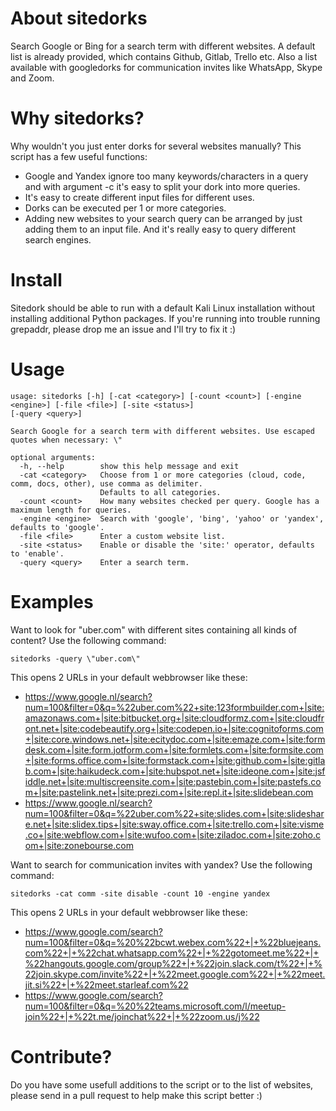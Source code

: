 # About sitedorks
Search Google or Bing for a search term with different websites. A default list is already provided, which contains Github, Gitlab, Trello etc. Also a list available with googledorks for communication invites like WhatsApp, Skype and Zoom.

# Why sitedorks?
Why wouldn't you just enter dorks for several websites manually? This script has a few useful functions:
* Google and Yandex ignore too many keywords/characters in a query and with argument -c it's easy to split your dork into more queries.
* It's easy to create different input files for different uses.
* Dorks can be executed per 1 or more categories.
* Adding new websites to your search query can be arranged by just adding them to an input file.
And it's really easy to query different search engines.

# Install
Sitedork should be able to run with a default Kali Linux installation without installing additional Python packages. If you're running into trouble running grepaddr, please drop me an issue and I'll try to fix it :)

# Usage
```
usage: sitedorks [-h] [-cat <category>] [-count <count>] [-engine <engine>] [-file <file>] [-site <status>]
[-query <query>]

Search Google for a search term with different websites. Use escaped quotes when necessary: \"

optional arguments:
  -h, --help        show this help message and exit
  -cat <category>   Choose from 1 or more categories (cloud, code, comm, docs, other), use comma as delimiter.
                    Defaults to all categories.
  -count <count>    How many websites checked per query. Google has a maximum length for queries.
  -engine <engine>  Search with 'google', 'bing', 'yahoo' or 'yandex', defaults to 'google'.
  -file <file>      Enter a custom website list.
  -site <status>    Enable or disable the 'site:' operator, defaults to 'enable'.
  -query <query>    Enter a search term.
```
# Examples
Want to look for "uber.com" with different sites containing all kinds of content? Use the following command:
```
sitedorks -query \"uber.com\"
```
This opens 2 URLs in your default webbrowser like these:

* https://www.google.nl/search?num=100&filter=0&q=%22uber.com%22+site:123formbuilder.com+|site:amazonaws.com+|site:bitbucket.org+|site:cloudformz.com+|site:cloudfront.net+|site:codebeautify.org+|site:codepen.io+|site:cognitoforms.com+|site:core.windows.net+|site:ecitydoc.com+|site:emaze.com+|site:formdesk.com+|site:form.jotform.com+|site:formlets.com+|site:formsite.com+|site:forms.office.com+|site:formstack.com+|site:github.com+|site:gitlab.com+|site:haikudeck.com+|site:hubspot.net+|site:ideone.com+|site:jsfiddle.net+|site:multiscreensite.com+|site:pastebin.com+|site:pastefs.com+|site:pastelink.net+|site:prezi.com+|site:repl.it+|site:slidebean.com
* https://www.google.nl/search?num=100&filter=0&q=%22uber.com%22+site:slides.com+|site:slideshare.net+|site:slidex.tips+|site:sway.office.com+|site:trello.com+|site:visme.co+|site:webflow.com+|site:wufoo.com+|site:ziladoc.com+|site:zoho.com+|site:zonebourse.com

Want to search for communication invites with yandex? Use the following command:
```
sitedorks -cat comm -site disable -count 10 -engine yandex
```
This opens 2 URLs in your default webbrowser like these:

* https://www.google.com/search?num=100&filter=0&q=%20%22bcwt.webex.com%22+|+%22bluejeans.com%22+|+%22chat.whatsapp.com%22+|+%22gotomeet.me%22+|+%22hangouts.google.com/group%22+|+%22join.slack.com/t%22+|+%22join.skype.com/invite%22+|+%22meet.google.com%22+|+%22meet.jit.si%22+|+%22meet.starleaf.com%22
* https://www.google.com/search?num=100&filter=0&q=%20%22teams.microsoft.com/l/meetup-join%22+|+%22t.me/joinchat%22+|+%22zoom.us/j%22

# Contribute?
Do you have some usefull additions to the script or to the list of websites, please send in a pull request to help make this script better :)
